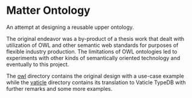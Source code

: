# Matter Ontology

An attempt at designing a reusable upper ontology.

The original endeavor was a by-product of a thesis work that dealt with utilization of OWL and other semantic web standards for purposes of flexible industry production. The limitations of OWL ontologies led to experiments with other kinds of semantically oriented technology and eventually to this project.

The [owl](https://github.com/matterpale/matter-ontology/tree/main/owl) directory contains the original design with a use-case example while the [vaticle](https://github.com/matterpale/matter-ontology/tree/main/vaticle) directory contains its translation to Vaticle TypeDB with further remarks and some more examples.

